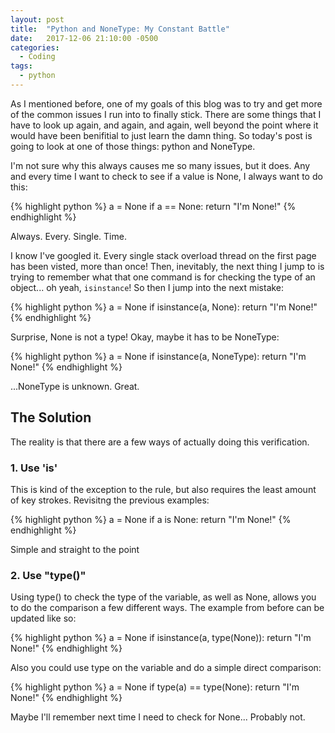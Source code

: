 ```yaml
---
layout: post
title:  "Python and NoneType: My Constant Battle"
date:   2017-12-06 21:10:00 -0500
categories:
  - Coding
tags:
  - python
---
```

As I mentioned before, one of my goals of this blog was to try and get more of the common issues I run into to finally stick. There are some things that I have to look up again, and again, and again, well beyond the point where it would have been benifitial to just learn the damn thing. So today's post is going to look at one of those things: python and NoneType.

I'm not sure why this always causes me so many issues, but it does. Any and every time I want to check to see if a value is None, I always want to do this:

{% highlight python %}
a = None
if a == None:
    return "I'm None!"
{% endhighlight %}

Always. Every. Single. Time.

I know I've googled it. Every single stack overload thread on the first page has been visted, more than once! Then, inevitably, the next thing I jump to is trying to remember what that one command is for checking the type of an object... oh yeah, `isinstance`! So then I jump into the next mistake:

{% highlight python %}
a = None
if isinstance(a, None):
    return "I'm None!"
{% endhighlight %}

Surprise, None is not a type! Okay, maybe it has to be NoneType:

{% highlight python %}
a = None
if isinstance(a, NoneType):
    return "I'm None!"
{% endhighlight %}

...NoneType is unknown. Great.

## The Solution
The reality is that there are a few ways of actually doing this verification.

### 1. Use 'is'
This is kind of the exception to the rule, but also requires the least amount of key strokes. Revisitng the previous examples:

{% highlight python %}
a = None
if a is None:
    return "I'm None!"
{% endhighlight %}

Simple and straight to the point

### 2. Use "type()"
Using type() to check the type of the variable, as well as None, allows you to do the comparison a few different ways. The example from before can be updated like so:

{% highlight python %}
a = None
if isinstance(a, type(None)):
    return "I'm None!"
{% endhighlight %}

Also you could use type on the variable and do a simple direct comparison:

{% highlight python %}
a = None
if type(a) == type(None):
    return "I'm None!"
{% endhighlight %}

Maybe I'll remember next time I need to check for None... Probably not.